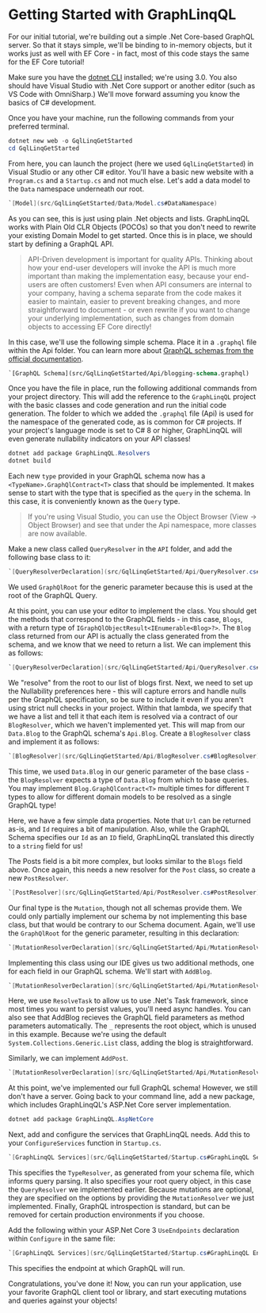 # Getting Started with GraphLinqQL

For our initial tutorial, we're building out a simple .Net Core-based GraphQL
server. So that it stays simple, we'll be binding to in-memory objects, but it
works just as well with EF Core - in fact, most of this code stays the same
for the EF Core tutorial!

Make sure you have the [dotnet CLI](https://aka.ms/dotnetcoregs) installed;
we're using 3.0. You also should have Visual Studio with .Net Core support or
another editor (such as VS Code with OmniSharp.) We'll move forward assuming you
know the basics of C# development.

Once you have your machine, run the following commands from your preferred
terminal.

```powershell
dotnet new web -o GqlLinqGetStarted
cd GqlLinqGetStarted
```

From here, you can launch the project (here we used `GqlLinqGetStarted`) in
Visual Studio or any other C# editor. You'll have a basic new website with a
`Program.cs` and a `Startup.cs` and not much else. Let's add a data model to the
`Data` namespace underneath our root.

```csharp
`[Model](src/GqlLinqGetStarted/Data/Model.cs#DataNamespace)
```

As you can see, this is just using plain .Net objects and lists. GraphLinqQL
works with Plain Old CLR Objects (POCOs) so that you don't need to rewrite your
existing Domain Model to get started. Once this is in place, we should start by
defining a GraphQL API.

> API-Driven development is important for quality APIs. Thinking about how your
> end-user developers will invoke the API is much more important than making the
> implementation easy, because your end-users are often customers! Even when API
> consumers are internal to your company, having a schema separate from the code
> makes it easier to maintain, easier to prevent breaking changes, and more
> straightforward to document - or even rewrite if you want to change your
> underlying implementation, such as changes from domain objects to accessing EF
> Core directly!

In this case, we'll use the following simple schema. Place it in a `.graphql`
file within the Api folder. You can learn more about [GraphQL schemas from the
official documentation](https://graphql.org/learn/schema/).

```GraphQL
`[GraphQL Schema](src/GqlLinqGetStarted/Api/blogging-schema.graphql)
```

Once you have the file in place, run the following additional commands from your
project directory. This will add the reference to the `GraphLinqQL` project with
the basic classes and code generation and run the initial code generation. The
folder to which we added the `.graphql` file (Api) is used for the namespace of
the generated code, as is common for C# projects. If your project's language
mode is set to C# 8 or higher, GraphLinqQL will even generate nullability
indicators on your API classes!

```powershell
dotnet add package GraphLinqQL.Resolvers
dotnet build
```

Each new `type` provided in your GraphQL schema now has a
`<TypeName>.GraphQlContract<T>` class that should be implemented. It makes sense
to start with the type that is specified as the `query` in the schema. In this
case, it is conveniently known as the `Query` type.

> If you're using Visual Studio, you can use the Object Browser (View -> Object
> Browser) and see that under the Api namespace, more classes are now available.

Make a new class called `QueryResolver` in the `API` folder, and add the
following base class to it:

```csharp
`[QueryResolverDeclaration](src/GqlLinqGetStarted/Api/QueryResolver.cs#Declaration)
```

We used `GraphQlRoot` for the generic parameter because this is used at the root
of the GraphQL Query.

At this point, you can use your editor to implement the class. You should get
the methods that correspond to the GraphQL fields - in this case, `Blogs`, with
a return type of `IGraphQlObjectResult<IEnumerable<Blog>?>`. The `Blog` class
returned from our API is actually the class generated from the schema, and we
know that we need to return a list. We can implement this as follows:

```csharp
`[QueryResolverDeclaration](src/GqlLinqGetStarted/Api/QueryResolver.cs#Declaration)
```

We "resolve" from the root to our list of blogs first. Next, we need to set up
the Nullability preferences here - this will capture errors and handle nulls per
the GraphQL specification, so be sure to include it even if you aren't using
strict null checks in your project. Within that lambda, we specify that we have
a list and tell it that each item is resolved via a contract of our
`BlogResolver`, which we haven't implemented yet. This will map from our
`Data.Blog` to the GraphQL schema's `Api.Blog`. Create a `BlogResolver` class
and implement it as follows:

```csharp
`[BlogResolver](src/GqlLinqGetStarted/Api/BlogResolver.cs#BlogResolver)
```

This time, we used `Data.Blog` in our generic parameter of the base class - the
`BlogResolver` expects a type of `Data.Blog` from which to base queries. You may
implement `Blog.GraphQlContract<T>` multiple times for different `T` types to
allow for different domain models to be resolved as a single GraphQL type!

Here, we have a few simple data properties. Note that `Url` can be returned
as-is, and `Id` requires a bit of manipulation. Also, while the GraphQL Schema
specifies our `Id` as an `ID` field, GraphLinqQL translated this directly to a
`string` field for us!

The Posts field is a bit more complex, but looks similar to the `Blogs` field
above. Once again, this needs a new resolver for the `Post` class, so create a
new `PostResolver`.

```csharp
`[PostResolver](src/GqlLinqGetStarted/Api/PostResolver.cs#PostResolver)
```

Our final type is the `Mutation`, though not all schemas provide them. We could
only partially implement our schema by not implementing this base class, but
that would be contrary to our Schema document. Again, we'll use the
`GraphQlRoot` for the generic parameter, resulting in this declaration:

```csharp
`[MutationResolverDeclaration](src/GqlLinqGetStarted/Api/MutationResolver.cs#Declaration)
```

Implementing this class using our IDE gives us two additional methods, one for
each field in our GraphQL schema. We'll start with `AddBlog`.

```csharp
`[MutationResolverDeclaration](src/GqlLinqGetStarted/Api/MutationResolver.cs#AddBlogImplementation)
```

Here, we use `ResolveTask` to allow us to use .Net's Task framework, since most
times you want to persist values, you'll need async handles. You can also see
that AddBlog recieves the GraphQL field parameters as method parameters
automatically. The `_` represents the root object, which is unused in this
example. Because we're using the default `System.Collections.Generic.List`
class, adding the blog is straightforward.

Similarly, we can implement `AddPost`.

```csharp
`[MutationResolverDeclaration](src/GqlLinqGetStarted/Api/MutationResolver.cs#AddPostImplementation)
```

At this point, we've implemented our full GraphQL schema! However, we still
don't have a server. Going back to your command line, add a new package, which
includes GraphLinqQL's ASP.Net Core server implementation.

```powershell
dotnet add package GraphLinqQL.AspNetCore
```

Next, add and configure the services that GraphLinqQL needs. Add this to your
`ConfigureServices` function in `Startup.cs`.

```csharp
`[GraphLinqQL Services](src/GqlLinqGetStarted/Startup.cs#GraphLinqQL Services)
```

This specifies the `TypeResolver`, as generated from your schema file, which
informs query parsing. It also specifies your root query object, in this case
the `QueryResolver` we implemented earlier. Because mutations are optional, they
are specified on the options by providing the `MutationResolver` we just
implemented. Finally, GraphQL introspection is standard, but can be removed for
certain production environments if you choose.

Add the following within your ASP.Net Core 3 `UseEndpoints` declaration within
`Configure` in the same file:

```csharp
`[GraphLinqQL Services](src/GqlLinqGetStarted/Startup.cs#GraphLinqQL Endpoint)
```

This specifies the endpoint at which GraphQL will run.

Congratulations, you've done it! Now, you can run your application, use your
favorite GraphQL client tool or library, and start executing mutations and
queries against your objects!
